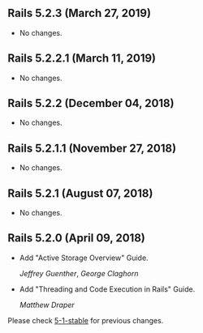 ## Rails 5.2.3 (March 27, 2019) ##

*   No changes.


## Rails 5.2.2.1 (March 11, 2019) ##

*   No changes.


## Rails 5.2.2 (December 04, 2018) ##

*   No changes.


## Rails 5.2.1.1 (November 27, 2018) ##

*   No changes.


## Rails 5.2.1 (August 07, 2018) ##

*   No changes.


## Rails 5.2.0 (April 09, 2018) ##

*   Add "Active Storage Overview" Guide.

    *Jeffrey Guenther*, *George Claghorn*

*   Add "Threading and Code Execution in Rails" Guide.

    *Matthew Draper*


Please check [5-1-stable](https://github.com/rails/rails/blob/5-1-stable/guides/CHANGELOG.md) for previous changes.
